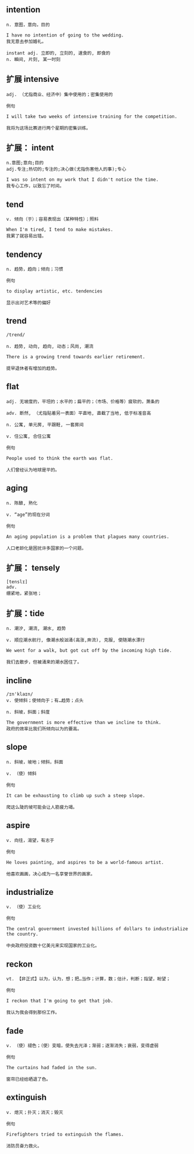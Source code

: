 ## intention
```
n. 意图，意向，目的

I have no intention of going to the wedding.
我无意去参加婚礼。

instant adj. 立即的, 立刻的, 速食的, 即食的
n. 瞬间, 片刻, 某一时刻
```
## 扩展 intensive
```
adj. （尤指商业、经济中）集中使用的；密集使用的

例句

I will take two weeks of intensive training for the competition.

我将为这场比赛进行两个星期的密集训练。
```

## 扩展： intent
```
n.意图;意向;目的
adj.专注;热切的;专注的;决心做(尤指伤害他人的事);专心

I was so intent on my work that I didn't notice the time.
我专心工作，以致忘了时间。
```

## tend
```
v. 倾向（于）；容易表现出（某种特性）；照料

When I'm tired, I tend to make mistakes.
我累了就容易出错。
```
## tendency
```
n. 趋势，趋向；倾向；习惯

例句

to display artistic, etc. tendencies

显示出对艺术等的偏好
```

## trend
```
/trend/

n. 趋势, 动向, 趋向, 动态；风尚, 潮流

There is a growing trend towards earlier retirement.

提早退休者有增加的趋势。
```
## flat
```
adj. 无坡度的，平坦的；水平的；扁平的；（市场、价格等）疲软的，萧条的

adv. 断然, （尤指贴着另一表面）平直地, 直截了当地, 低于标准音高

n. 公寓, 单元房, 平跟鞋, 一套房间

v. 住公寓, 合住公寓

例句

People used to think the earth was flat.

人们曾经认为地球是平的。
```
## aging
```
n. 陈酿, 熟化

v. “age”的现在分词

例句

An aging population is a problem that plagues many countries.

人口老龄化是困扰许多国家的一个问题。
```
## 扩展： tensely
```
[tenslɪ]
adv.
绷紧地，紧张地；
```

## 扩展：tide
```
n. 潮汐, 潮流, 潮水, 趋势

v. 顺应潮水航行, 像潮水般汹涌(高涨,奔流), 克服, 使随潮水漂行

We went for a walk, but got cut off by the incoming high tide.

我们去散步，但被涌来的潮水困住了。
```
## incline
```
/ɪn'klaɪn/
v. 使倾斜；使倾向于；有…趋势；点头

n. 斜坡，斜面；斜度

The government is more effective than we incline to think.
政府的效率比我们所倾向以为的要高。
```
## slope
```
n. 斜坡，坡地；倾斜，斜面

v. （使）倾斜

例句

It can be exhausting to climb up such a steep slope.

爬这么陡的坡可能会让人筋疲力竭。
```
## aspire
```
v. 向往，渴望，有志于

例句

He loves painting, and aspires to be a world-famous artist.

他喜欢画画，决心成为一名享誉世界的画家。
```
## industrialize
```
v. （使）工业化

例句

The central government invested billions of dollars to industrialize the country.

中央政府投资数十亿美元来实现国家的工业化。
```
## reckon
```
vt. 【非正式】以为，认为，想；把…当作；计算，数；估计，判断；指望，盼望；

例句

I reckon that I'm going to get that job.

我认为我会得到那份工作。
```
## fade
```
v. （使）褪色；（使）变暗，使失去光泽；渐弱；逐渐消失；衰弱，变得虚弱

例句

The curtains had faded in the sun.

窗帘已经给晒退了色。
```
## extinguish
```
v. 熄灭；扑灭；消灭；毁灭

例句

Firefighters tried to extinguish the flames.

消防员奋力救火。
```